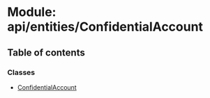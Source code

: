 # Module: api/entities/ConfidentialAccount

## Table of contents

### Classes

- [ConfidentialAccount](../wiki/api.entities.ConfidentialAccount.ConfidentialAccount)
